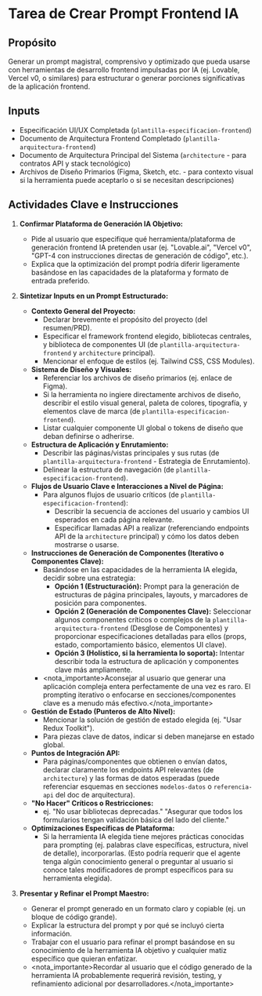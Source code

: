 # Tarea de Crear Prompt Frontend IA

## Propósito

Generar un prompt magistral, comprensivo y optimizado que pueda usarse con herramientas de desarrollo frontend impulsadas por IA (ej. Lovable, Vercel v0, o similares) para estructurar o generar porciones significativas de la aplicación frontend.

## Inputs

- Especificación UI/UX Completada (`plantilla-especificacion-frontend`)
- Documento de Arquitectura Frontend Completado (`plantilla-arquitectura-frontend`)
- Documento de Arquitectura Principal del Sistema (`architecture` - para contratos API y stack tecnológico)
- Archivos de Diseño Primarios (Figma, Sketch, etc. - para contexto visual si la herramienta puede aceptarlo o si se necesitan descripciones)

## Actividades Clave e Instrucciones

1.  **Confirmar Plataforma de Generación IA Objetivo:**

    - Pide al usuario que especifique qué herramienta/plataforma de generación frontend IA pretenden usar (ej. "Lovable.ai", "Vercel v0", "GPT-4 con instrucciones directas de generación de código", etc.).
    - Explica que la optimización del prompt podría diferir ligeramente basándose en las capacidades de la plataforma y formato de entrada preferido.

2.  **Sintetizar Inputs en un Prompt Estructurado:**

    - **Contexto General del Proyecto:**
      - Declarar brevemente el propósito del proyecto (del resumen/PRD).
      - Especificar el framework frontend elegido, bibliotecas centrales, y biblioteca de componentes UI (de `plantilla-arquitectura-frontend` y `architecture` principal).
      - Mencionar el enfoque de estilos (ej. Tailwind CSS, CSS Modules).
    - **Sistema de Diseño y Visuales:**
      - Referenciar los archivos de diseño primarios (ej. enlace de Figma).
      - Si la herramienta no ingiere directamente archivos de diseño, describir el estilo visual general, paleta de colores, tipografía, y elementos clave de marca (de `plantilla-especificacion-frontend`).
      - Listar cualquier componente UI global o tokens de diseño que deban definirse o adherirse.
    - **Estructura de Aplicación y Enrutamiento:**
      - Describir las páginas/vistas principales y sus rutas (de `plantilla-arquitectura-frontend` - Estrategia de Enrutamiento).
      - Delinear la estructura de navegación (de `plantilla-especificacion-frontend`).
    - **Flujos de Usuario Clave e Interacciones a Nivel de Página:**
      - Para algunos flujos de usuario críticos (de `plantilla-especificacion-frontend`):
        - Describir la secuencia de acciones del usuario y cambios UI esperados en cada página relevante.
        - Especificar llamadas API a realizar (referenciando endpoints API de la `architecture` principal) y cómo los datos deben mostrarse o usarse.
    - **Instrucciones de Generación de Componentes (Iterativo o Componentes Clave):**
      - Basándose en las capacidades de la herramienta IA elegida, decidir sobre una estrategia:
        - **Opción 1 (Estructuración):** Prompt para la generación de estructuras de página principales, layouts, y marcadores de posición para componentes.
        - **Opción 2 (Generación de Componentes Clave):** Seleccionar algunos componentes críticos o complejos de la `plantilla-arquitectura-frontend` (Desglose de Componentes) y proporcionar especificaciones detalladas para ellos (props, estado, comportamiento básico, elementos UI clave).
        - **Opción 3 (Holístico, si la herramienta lo soporta):** Intentar describir toda la estructura de aplicación y componentes clave más ampliamente.
      - <nota_importante>Aconsejar al usuario que generar una aplicación compleja entera perfectamente de una vez es raro. El prompting iterativo o enfocarse en secciones/componentes clave es a menudo más efectivo.</nota_importante>
    - **Gestión de Estado (Punteros de Alto Nivel):**
      - Mencionar la solución de gestión de estado elegida (ej. "Usar Redux Toolkit").
      - Para piezas clave de datos, indicar si deben manejarse en estado global.
    - **Puntos de Integración API:**
      - Para páginas/componentes que obtienen o envían datos, declarar claramente los endpoints API relevantes (de `architecture`) y las formas de datos esperadas (puede referenciar esquemas en secciones `modelos-datos` o `referencia-api` del doc de arquitectura).
    - **"No Hacer" Críticos o Restricciones:**
      - ej. "No usar bibliotecas deprecadas." "Asegurar que todos los formularios tengan validación básica del lado del cliente."
    - **Optimizaciones Específicas de Plataforma:**
      - Si la herramienta IA elegida tiene mejores prácticas conocidas para prompting (ej. palabras clave específicas, estructura, nivel de detalle), incorporarlas. (Esto podría requerir que el agente tenga algún conocimiento general o preguntar al usuario si conoce tales modificadores de prompt específicos para su herramienta elegida).

3.  **Presentar y Refinar el Prompt Maestro:**
    - Generar el prompt generado en un formato claro y copiable (ej. un bloque de código grande).
    - Explicar la estructura del prompt y por qué se incluyó cierta información.
    - Trabajar con el usuario para refinar el prompt basándose en su conocimiento de la herramienta IA objetivo y cualquier matiz específico que quieran enfatizar.
    - <nota_importante>Recordar al usuario que el código generado de la herramienta IA probablemente requerirá revisión, testing, y refinamiento adicional por desarrolladores.</nota_importante>

